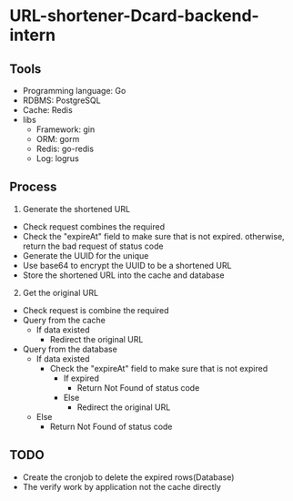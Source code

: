 # URL-shortener-Dcard-backend-intern

## Tools

- Programming language: Go
- RDBMS: PostgreSQL
- Cache: Redis
- libs
  - Framework: gin
  - ORM: gorm
  - Redis: go-redis
  - Log: logrus

## Process

1. Generate the shortened URL

- Check request combines the required
- Check the "expireAt" field to make sure that is not expired. otherwise, return the bad request of status code
- Generate the UUID for the unique
- Use base64 to encrypt the UUID to be a shortened URL
- Store the shortened URL into the cache and database

2. Get the original URL

- Check request is combine the required
- Query from the cache
  - If data existed
    - Redirect the original URL
- Query from the database
  - If data existed
    - Check the "expireAt" field to make sure that is not expired
      - If expired
        - Return Not Found of status code
      - Else
        - Redirect the original URL
  - Else
    - Return Not Found of status code

## TODO

- Create the cronjob to delete the expired rows(Database)
- The verify work by application not the cache directly
